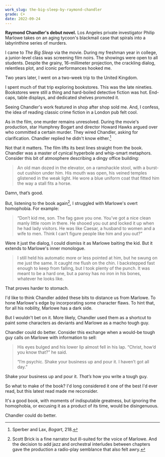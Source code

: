 ```yaml
---
work_slug: the-big-sleep-by-raymond-chandler
grade: C+
date: 2022-09-24
---
```


**Raymond Chandler's debut novel.** Los Angeles private investigator Philip Marlowe takes on an aging tycoon's blackmail case that spirals into a labyrinthine series of murders.

<!-- end -->

I came to _The Big Sleep_ via the movie. During my freshman year in college, a junior-level class was screening film noirs. The showings were open to all students. Despite the grainy, 16-millimeter projection, the crackling dialog, relentless plot, and iconic performances hooked me.

Two years later, I went on a two-week trip to the United Kingdom.

I spent much of that trip exploring bookstores. This was the late nineties. Bookstores were still a thing and hard-boiled detective fiction was hot. End-caps, table displays, and dedicated shelves promoted it.

Seeing Chandler's work featured in shop after shop sold me. And, I confess, the idea of reading classic crime fiction in a London pub felt cool.

As in the film, one murder remains unresolved. During the movie's production, star Humphrey Bogart and director Howard Hawks argued over who committed a certain murder. They wired Chandler, asking for clarification. Chandler replied he didn't know either.[^1]

Not that it matters. The film lifts its best lines straight from the book. Chandler was a master of cynical hyperbole and whip-smart metaphors. Consider this bit of atmosphere describing a dingy office building:

> An old man dozed in the elevator, on a ramshackle stool, with a burst-out cushion under him. His mouth was open, his veined temples glistened in the weak light. He wore a blue uniform coat that fitted him the way a stall fits a horse.

Damn, that’s good.

But, listening to the book again[^2], I struggled with Marlowe's overt homophobia. For example:

> “Don’t kid me, son. The fag gave you one. You’ve got a nice clean manly little room in there. He shooed you out and locked it up when he had lady visitors. He was like Caesar, a husband to women and a wife to men. Think I can’t figure people like him and you out?”

Were it just the dialog, I could dismiss it as Marlowe baiting the kid. But it extends to Marlowe's inner monologue.

> I still held his automatic more or less pointed at him, but he swung on me just the same. It caught me flush on the chin. I backstepped fast enough to keep from falling, but I took plenty of the punch. It was meant to be a hard one, but a pansy has no iron in his bones, whatever he looks like.

That proves harder to stomach.

I'd like to think Chandler added these bits to distance us from Marlowe. To hone Marlowe's edge by incorporating some character flaws. To hint that, for all his nobility, Marlowe has a dark side.

But I wouldn't bet on it. More likely, Chandler used them as a shortcut to paint some characters as deviants and Marlowe as a macho tough guy.

Chandler could do better. Consider this exchange when a would-be tough guy calls on Marlowe with information to sell:

> His eyes bulged and his lower lip almost fell in his lap. “Christ, how’d you know that?” he said.
>
> “I’m psychic. Shake your business up and pour it. I haven’t got all day.”

Shake your business up and pour it. _That’s_ how you write a tough guy.

So what to make of the book? I'd long considered it one of the best I'd ever read, but this latest read made me reconsider.

It's a good book, with moments of indisputable greatness, but ignoring the homophobia, or excusing it as a product of its time, would be disingenuous.

Chandler could do better.

[^1]: Sperber and Lax, _Bogart_, 218.
[^2]: Scott Brick is a fine narrator but ill-suited for the voice of Marlowe. And the decision to add jazz and orchestral interludes between chapters gave the production a radio-play semblance that also felt awry.
